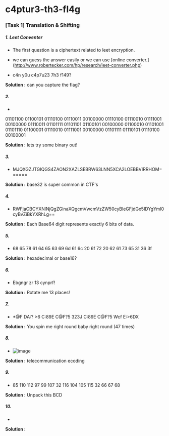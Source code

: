 # c4ptur3-th3-fl4g

### [Task 1] Translation & Shifting 


#####  1. Leet Conventer

* The first question is a ciphertext related to leet encryption. 
* we can guess the answer easily or we can use [online converter.] (http://www.robertecker.com/hp/research/leet-converter.php)

* c4n y0u c4p7u23 7h3 f149?

**Solution :** can you  capture the flag?


#####  2. 
* 

01101100 01100101 01110100 01110011 00100000 01110100 01110010 01111001 00100000 01110011 01101111 01101101 01100101 00100000 01100010 01101001 01101110 01100001 01110010 01111001 00100000 01101111 01110101 01110100 00100001


**Solution :** lets try some binary out!


#####  3. 
* MJQXGZJTGIQGS4ZAON2XAZLSEBRW63LNN5XCA2LOEBBVIRRHOM======


**Solution :** base32 is super common in CTF's


#####  4. 
* RWFjaCBCYXNlNjQgZGlnaXQgcmVwcmVzZW50cyBleGFjdGx5IDYgYml0cyBvZiBkYXRhLg==

**Solution :** Each Base64 digit represents exactly 6 bits of data.


#####  5. 
* 68 65 78 61 64 65 63 69 6d 61 6c 20 6f 72 20 62 61 73 65 31 36 3f

**Solution :** hexadecimal or base16?


#####  6. 
* Ebgngr zr 13 cynprf!

**Solution :** Rotate me 13 places!


#####  7. 
* *@F DA:? >6 C:89E C@F?5 323J C:89E C@F?5 Wcf E:>6DX


**Solution :** You spin me right round baby right round (47 times)

#####  8. 
* ![image](https://user-images.githubusercontent.com/62840507/129711870-23b76091-fde4-482e-8d69-7f23e1ebb979.png)

**Solution :** telecommunication ecoding 


#####  9. 
* 85 110 112 97 99 107 32 116 104 105 115 32 66 67 68

**Solution :** Unpack this BCD


#####  10. 
* 

**Solution :** 
